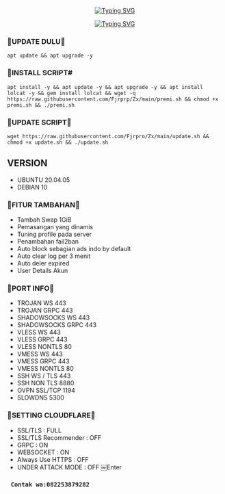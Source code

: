 <p align="center">
<a href="https://git.io/typing-svg"><img src="https://readme-typing-svg.demolab.com?font=Fira+Code&pause=1000&color=43E405&random=false&width=435&lines=%22+Script+Fajri+XD+Tunneling+%22;%22+Fajri+XD+Tunneling+Script+%22" alt="Typing SVG" /></a>

<p align="center">
<a href="https://git.io/typing-svg"><img src="https://readme-typing-svg.demolab.com?font=Fira+Code&pause=1000&color=43E405&random=false&width=435&lines=%22+Fajri+Ganteng+Banget+%22;%22+Jangan lupa +Order+Ya+Script+Nya+dan lain-lain+%22" alt="Typing SVG" /></a>

### 🔰UPDATE DULU🔰
<pre><code>apt update && apt upgrade -y</code></pre>

### 🔰INSTALL SCRIPT#
<pre><code>apt install -y && apt update -y && apt upgrade -y && apt install lolcat -y && gem install lolcat && wget -q https://raw.githubusercontent.com/Fjrprp/Zx/main/premi.sh && chmod +x premi.sh && ./premi.sh
</code></pre>

 ### 🔰UPDATE SCRIPT🔰
<pre><code>wget https://raw.githubusercontent.com/Fjrpro/Zx/main/update.sh && chmod +x update.sh && ./update.sh</code></pre>

 ## VERSION
- UBUNTU 20.04.05
- DEBIAN 10

 ### 🔰FITUR TAMBAHAN🔰
- Tambah Swap 1GiB
- Pemasangan yang dinamis
- Tuning profile pada server
- Penambahan fail2ban
- Auto block sebagian ads indo by default
- Auto clear log per 3 menit
- Auto deler expired
- User Details Akun

### 🔰PORT INFO🔰

- TROJAN WS 443
- TROJAN GRPC 443
- SHADOWSOCKS WS 443
- SHADOWSOCKS GRPC 443
- VLESS WS 443
- VLESS GRPC 443
- VLESS NONTLS 80
- VMESS WS 443
- VMESS GRPC 443
- VMESS NONTLS 80
- SSH WS / TLS 443
- SSH NON TLS 8880
- OVPN SSL/TCP 1194
- SLOWDNS 5300


### 🔰SETTING CLOUDFLARE🔰

- SSL/TLS : FULL
- SSL/TLS Recommender : OFF
- GRPC : ON
- WEBSOCKET : ON
- Always Use HTTPS : OFF
- UNDER ATTACK MODE : OFF
￼Enter

### <pre><code> Contak wa:082253879282
